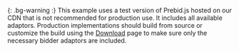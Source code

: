 {: .bg-warning :}
This example uses a test version of Prebid.js hosted on our CDN that is not recommended for production use.  It includes all available adaptors.  Production implementations should build from source or customize the build using the [Download](http://prebid.org/download.html) page to make sure only the necessary bidder adaptors are included.  
